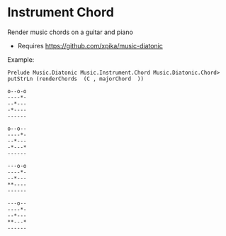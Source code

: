 Instrument Chord
=====

Render music chords on a guitar and piano

* Requires https://github.com/xpika/music-diatonic

Example:

```
Prelude Music.Diatonic Music.Instrument.Chord Music.Diatonic.Chord>  putStrLn (renderChords  (C , majorChord  ))

o--o-o
----*-
--*---
-*----
------
       
o--o--
----*-
--*---
-*---*
------
       
---o-o
----*-
--*---
**----
------
       
---o--
----*-
--*---
**---*
------
```
